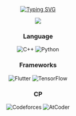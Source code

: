 <div align="center">
  
[![Typing SVG](https://readme-typing-svg.demolab.com?font=Fira+Code&pause=1000&center=true&width=435&lines=%ED%95%9C+%EC%9A%B0%EB%AC%BC%EB%A7%8C+%ED%8C%8C%EB%8A%94+%EC%82%AC%EB%9E%8C)](https://git.io/typing-svg)

<img src="https://wakatime.com/badge/user/febdc7b5-6e61-46a8-b3da-11c46c3c5f89.svg">

### Language
![C++](https://img.shields.io/badge/c++-%2300599C.svg?style=for-the-badge&logo=c%2B%2B&logoColor=white)  ![Python](https://img.shields.io/badge/python-3670A0?style=for-the-badge&logo=python&logoColor=ffdd54)

### Frameworks
![Flutter](https://img.shields.io/badge/Flutter-%2302569B.svg?style=for-the-badge&logo=Flutter&logoColor=white)  ![TensorFlow](https://img.shields.io/badge/TensorFlow-%23FF6F00.svg?style=for-the-badge&logo=TensorFlow&logoColor=white) 

### CP
![Codeforces](https://badges.riever.dev/codeforces/kongsoone.svg)  ![AtCoder](https://badges.riever.dev/atcoder/red6855.svg)

</div>
